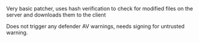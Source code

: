 Very basic patcher, uses hash verification to check for modified files on the server and downloads them to the client

Does not trigger any defender AV warnings, needs signing for untrusted warning.
